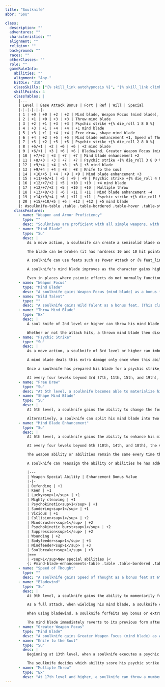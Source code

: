 ```yaml
---
title: "Soulknife"
abbr: "Sou"

class:
  description: ""
  adventures: ""
  characteristics: ""
  alignment: ""
  religion: ""
  background: ""
  races: ""
  otherClasses: ""
  role: ""
  gameRuleInfo:
    abilities: ""
    alignment: "Any."
    hitDie: "d10"
    classSkills: ["{% skill_link autohypnosis %}", "{% skill_link climb %}", "{% skill_link concentration %}", "{% skill_link craft %}", "{% skill_link hide %}", "{% skill_link jump %}", "{% skill_link knowledge 'Knowledge (Psionics)' %}", "{% skill_link listen %}", "{% skill_link move-silently %}", "{% skill_link profession %}", "{% skill_link spot %}", "{% skill_link tumble %}"]
    skillPoints: 4
    classTables: |
      |---
      | Level | Base Attack Bonus | Fort | Ref | Will | Special
      |-|-|-|-|-|-
      | 1 | +0 | +0 | +2 | +2 | Mind blade, Weapon Focus (mind blade), Wild Talent
      | 2 | +1 | +0 | +3 | +3 | Throw mind blade
      | 3 | +2 | +1 | +3 | +3 | Psychic strike +{% die_roll 1 8 0 %}
      | 4 | +3 | +1 | +4 | +4 | +1 mind blade
      | 5 | +3 | +1 | +4 | +4 | Free draw, shape mind blade
      | 6 | +4 | +2 | +5 | +5 | Mind blade enhancement +1, Speed of Thought
      | 7 | +5 | +2 | +5 | +5 | Psychic strike +{% die_roll 2 8 0 %}
      | 8 | +6/+1 | +2 | +6 | +6 | +2 mind blade
      | 9 | +6/+1 | +3 | +6 | +6 | Bladewind, Greater Weapon Focus (mind blade)
      | 10 | +7/+2 | +3 | +7 | +7 | Mind blade enhancement +2
      | 11 | +8/+3 | +3 | +7 | +7 | Psychic strike +{% die_roll 3 8 0 %}
      | 12 | +9/+4 | +4 | +8 | +8 | +3 mind blade
      | 13 | +9/+4 | +4 | +8 | +8 | Knife to the soul
      | 14 | +10/+5 | +4 | +9 | +9 | Mind blade enhancement +3
      | 15 | +11/+6/+1 | +5 | +9 | +9 | Psychic strike +{% die_roll 4 8 0 %}
      | 16 | +12/+7/+2 | +5 | +10 | +10 | +4 mind blade
      | 17 | +12/+7/+2 | +5 | +10 | +10 | Multiple throw
      | 18 | +13/+8/+3 | +6 | +11 | +11 | Mind blade enhancement +4
      | 19 | +14/+9/+4 | +6 | +11 | +11 | Psychic strike +{% die_roll 5 8 0 %}
      | 20 | +15/+10/+5 | +6 | +12 | +12 | +5 mind blade
      {: #soulknife-table .table .table-bordered .table-hover .table-striped data-caption="Table: The Soulknife" }
    classFeatures:
      - name: "Weapon and Armor Proficiency"
        type: ""
        desc: "Soulknives are proficient with all simple weapons, with their own mind blades, and with light armor and shields (except tower shields)."
      - name: "Mind Blade"
        type: "Su"
        desc: |
          As a move action, a soulknife can create a semisolid blade composed of psychic energy distilled from his own mind. The blade is identical in all ways (except visually) to a short sword of a size appropriate for its wielder. For instance, a Medium soulknife materializes a Medium mind blade that he can wield as a light weapon, and the blade deals {% die_roll 1 6 0 %} points of damage (crit 19-20/&times;2). Soulknives who are smaller or larger than Medium create mind blades identical to short swords appropriate for their size, with a corresponding change to the blade's damage. The wielder of a mind blade gains the usual benefits to his attack roll and damage roll from a high Strength bonus.

          The blade can be broken (it has hardness 10 and 10 hit points); however, a soulknife can simply create another on his next move action. The moment he relinquishes his grip on his blade, it dissipates (unless he intends to throw it; see below). A mind blade is considered a magic weapon for the purpose of overcoming damage reduction.

          A soulknife can use feats such as Power Attack or {% feat_link combat-expertise %} in conjunction with the mind blade just as if it were a normal weapon. He can also choose mind blade for feats requiring a specific weapon choice, such as Weapon Specialization. Powers or spells that upgrade weapons can be used on a mind blade.

          A soulknife's mind blade improves as the character gains higher levels. At 4th level and every four levels thereafter, the mind blade gains a cumulative +1 enhancement bonus on attack rolls and damage rolls (+2 at 8th level, +3 at 12th level, +4 at 16th level, and +5 at 20th level).

          Even in places where psionic effects do not normally function (such as within a null psionics field), a soulknife can attempt to sustain his mind blade by making a DC 20 Will save. On a successful save, the soulknife maintains his mind blade for a number of rounds equal to his class level before he needs to check again. On an unsuccessful attempt, the mind blade vanishes. As a move action on his turn, the soulknife can attempt a new Will save to rematerialize his mind blade while he remains within the psionics negating effect.
      - name: "Weapon Focus"
        type: "Mind Blade"
        desc: "A soulknife gains Weapon Focus (mind blade) as a bonus feat."
      - name: "Wild Talent"
        type: ""
        desc: "A soulknife gains Wild Talent as a bonus feat. (This class feature provides the character with the psionic power he needs to materialize his mind blade, if he has no power points otherwise.)"
      - name: "Throw Mind Blade"
        type: "Ex"
        desc: |
          A soul knife of 2nd level or higher can throw his mind blade as a ranged weapon with a range increment of 30 feet.

          Whether or not the attack hits, a thrown mind blade then dissipates. A soulknife of 3rd level or higher can make a psychic strike (see below) with a thrown mind blade and can use the blade in conjunction with other special abilities (such as Knife to the Soul; see below).
      - name: "Psychic Strike"
        type: "Su"
        desc: |
          As a move action, a soulknife of 3rd level or higher can imbue his mind blade with destructive psychic energy. This effect deals an extra {% die_roll 1 8 0 %} points of damage to the next living, nonmindless target he successfully hits with a melee attack (or ranged attack, if he is using the throw mind blade ability). Creatures immune to mind-affecting effects are immune to psychic strike damage. (Unlike the rogue's sneak attack, the psychic strike is not precision damage and can affect creatures otherwise immune to extra damage from critical hits or more than 30 feet away, provided they are living, nonmindless creatures not immune to mind-affecting effects.)

          A mind blade deals this extra damage only once when this ability is called upon, but a soulknife can imbue his mind blade with psychic energy again by taking another move action.

          Once a soulknife has prepared his blade for a psychic strike, it holds the extra energy until it is used. Even if the soulknife drops the mind blade (or it otherwise dissipates, such as when it is thrown and misses), it is still imbued with psychic energy when the soulknife next materializes it.

          At every four levels beyond 3rd (7th, 11th, 15th, and 19th), the extra damage from a soulknife's psychic strike increases as shown on the Table above.
      - name: "Free Draw"
        type: "Su"
        desc: "At 5th level, a soulknife becomes able to materialize his mind blade as a free action instead of a move action. He can make only one attempt to materialize the mind blade per round, however."
      - name: "Shape Mind Blade"
        type: "Su"
        desc: |
          At 5th level, a soulknife gains the ability to change the form of his mind blade. As a full-round action, he can change his mind blade to replicate a longsword (damage {% die_roll 1 8 0 %} for a Medium weapon wielded as a one-handed weapon) or a bastard sword (damage {% die_roll 1 10 0 %} for a Medium weapon, but he must wield it as a two-handed weapon unless he knows the Exotic Weapon Proficiency (bastard sword) feat). If a soulknife shapes his mind blade into the form of a bastard sword and wields it two-handed, he adds 1 &#189; times his Strength bonus to his damage rolls, just like when using any other two-handed weapon.

          Alternatively, a soulknife can split his mind blade into two identical short swords, suitable for fighting with a weapon in each hand. (The normal penalties for fighting with two weapons apply.) However, both mind blades have an enhancement bonus 1 lower than the soulknife would otherwise create with a single mind blade.
      - name: "Mind Blade Enhancement"
        type: "Su"
        desc: |
          At 6th level, a soulknife gains the ability to enhance his mind blade. He can add any one of the weapon special abilities on the table below that has an enhancement bonus value of +1.

          At every four levels beyond 6th (10th, 14th, and 18th), the value of the enhancement a soulknife can add to his weapon improves to +2, +3, and +4, respectively. A soulknife can choose any combination of weapon special abilities that does not exceed the total allowed by the soulknife's level.

          The weapon ability or abilities remain the same every time the soulknife materializes his mind blade (unless he decides to reassign its abilities; see below). The ability or abilities apply to any form the mind blade takes, including the use of the shape mind blade or bladewind class abilities.

          A soulknife can reassign the ability or abilities he has added to his mind blade. To do so, he must first spend 8 hours in concentration. After that period, the mind blade materializes with the new ability or abilities selected by the soulknife.

          |---
          | Weapon Special Ability | Enhancement Bonus Value
          |-|-
          | Defending | +1
          | Keen | +1
          | Lucky<sup>1</sup> | +1
          | Mighty cleaving | +1
          | Psychokinetic<sup>1</sup> | +1
          | Sundering<sup>1</sup> | +1
          | Vicious | +1
          | Collision<sup>1</sup> | +2
          | Mindcrusher<sup>1</sup> | +2
          | Psychokinetic burst<sup>1</sup> | +2
          | Suppression<sup>1</sup> | +2
          | Wounding | +2
          | Bodyfeeder<sup>1</sup> | +3
          | Mindfeeder<sup>1</sup> | +3
          | Soulbreaker<sup>1</sup> | +3
          |===
          | <sup>1</sup>New special abilities |<
          {: #mind-blade-enhancements-table .table .table-bordered .table-hover .table-striped data-caption="Table: Mind Blade Enhancements" }
      - name: "Speed of Thought"
        type: ""
        desc: "A soulknife gains Speed of Thought as a bonus feat at 6th level."
      - name: "Bladewind"
        type: "Su"
        desc: |
          At 9th level, a soulknife gains the ability to momentarily fragment his mind blade into numerous identical blades, each of which strikes at a nearby opponent.

          As a full attack, when wielding his mind blade, a soulknife can give up his regular attacks and instead fragment his mind blade to make one melee attack at his full base attack bonus against each opponent within reach. Each fragment functions identically to the soulknife's regular mind blade.

          When using bladewind, a soulknife forfeits any bonus or extra attacks granted by other feats or abilities (such as the Cleave feat or the haste spell).

          The mind blade immediately reverts to its previous form after the bladewind attack.
      - name: "Greater Weapon Focus"
        type: "Mind Blade"
        desc: "A soulknife gains Greater Weapon Focus (mind blade) as a bonus feat at 9th level."
      - name: "Knife to the Soul"
        type: "Su"
        desc: |
          Beginning at 13th level, when a soulknife executes a psychic strike, he can choose to substitute Intelligence, Wisdom, or Charisma damage (his choice) for extra dice of damage. For each die of extra damage he gives up, he deals 1 point of damage to the ability score he chooses. A soulknife can combine extra dice of damage and ability damage in any combination.

          The soulknife decides which ability score his psychic strike damages and the division of ability damage and extra dice of damage when he imbues his mind blade with the psychic strike energy.
      - name: "Multiple Throw"
        type: "Ex"
        desc: "At 17th level and higher, a soulknife can throw a number of mind blades per round equal to the number of melee attacks he could make."
---
```

